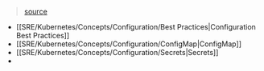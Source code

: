 > [source](https://kubernetes.io/docs/concepts/configuration/)

* [[SRE/Kubernetes/Concepts/Configuration/Best Practices|Configuration Best Practices]]
* [[SRE/Kubernetes/Concepts/Configuration/ConfigMap|ConfigMap]]
* [[SRE/Kubernetes/Concepts/Configuration/Secrets|Secrets]]
* 